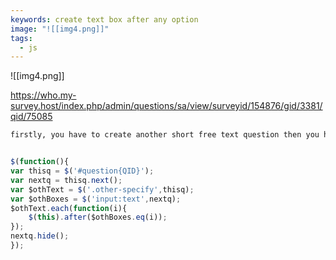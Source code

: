 ```yaml
---
keywords: create text box after any option
image: "![[img4.png]]"
tags:
  - js
---
```

![[img4.png]]

https://who.my-survey.host/index.php/admin/questions/sa/view/surveyid/154876/gid/3381/qid/75085

```HTML
firstly, you have to create another short free text question then you have to put this code in question and then you have to put this <span class= "other-specify">text you want to do</span>.

```

```js

$(function(){
var thisq = $('#question{QID}');
var nextq = thisq.next();
var $othText = $('.other-specify',thisq);
var $othBoxes = $('input:text',nextq);
$othText.each(function(i){
	$(this).after($othBoxes.eq(i));
});
nextq.hide();
});

```